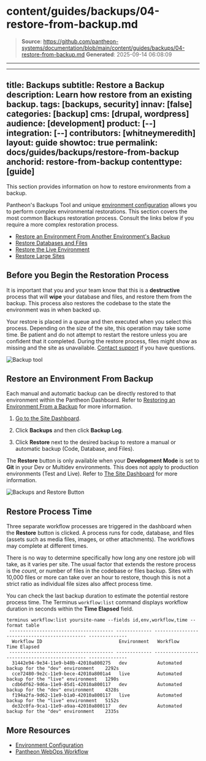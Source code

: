 # content/guides/backups/04-restore-from-backup.md

> **Source**: https://github.com/pantheon-systems/documentation/blob/main/content/guides/backups/04-restore-from-backup.md
> **Generated**: 2025-09-14 06:08:09

---

---
title: Backups
subtitle: Restore a Backup
description: Learn how restore from an existing backup.
tags: [backups, security]
innav: [false]
categories: [backup]
cms: [drupal, wordpress]
audience: [development]
product: [--]
integration: [--]
contributors: [whitneymeredith]
layout: guide
showtoc: true
permalink: docs/guides/backups/restore-from-backup
anchorid: restore-from-backup
contenttype: [guide]
---

This section provides information on how to restore environments from a backup.

Pantheon's Backups Tool and unique [environment configuration](/guides/environment-configuration) allows you to perform complex environmental restorations. This section covers the most common Backups restoration process. Consult the links below if you require a more complex restoration process.

- [Restore an Environment From Another Environment's Backup](/guides/environment-configuration/restore-environment-backup#restore-an-environment-from-another-environments-backup)
- [Restore Databases and Files](/guides/environment-configuration/restore-environment-backup#restore-database-and-files)
- [Restore the Live Environment](/guides/environment-configuration/restore-environment-backup#restore-the-live-environment)
- [Restore Large Sites](/guides/environment-configuration/restore-environment-backup#restoring-large-sites)

## Before you Begin the Restoration Process

It is important that you and your team know that this is a **destructive** process that will **wipe** your database and files, and restore them from the backup. This process also restores the codebase to the state the environment was in when backed up.

Your restore is placed in a queue and then executed when you select this process. Depending on the size of the site, this operation may take some time. Be patient and do not attempt to restart the restore unless you are confident that it completed. During the restore process, files might show as missing and the site as unavailable. [Contact support](/guides/support/contact-support/) if you have questions.

![Backup tool](../../../images/dashboard/new-dashboard/2024/_backups-tool.png)

## Restore an Environment From Backup

Each manual and automatic backup can be directly restored to that environment within the Pantheon Dashboard. Refer to [Restoring an Environment From a Backup](/guides/environment-configuration/restore-environment-backup) for more information.

1. [Go to the Site Dashboard](/guides/account-mgmt/workspace-sites-teams/sites#site-dashboard).

1. Click **Backups** and then click **Backup Log**.

1. Click **Restore** next to the desired backup to restore a manual or automatic backup (Code, Database, and Files).

<Alert title="Note" type="info">

The **Restore** button is only available when your **Development Mode** is set to **Git** in your Dev or Multidev environments. This does not apply to production environments (Test and Live). Refer to [The Site Dashboard](/guides/account-mgmt/workspace-sites-teams/sites) for more information.

</Alert>

![Backups and Restore Button](../../../images/dashboard/restore-button.png)

## Restore Process Time

Three separate workflow processes are triggered in the dashboard when the **Restore** button is clicked. A process runs for code, database, and files (assets such as media files, images, or other attachments). The workflows may complete at different times.

There is no way to determine specifically how long any one restore job will take, as it varies per site. The usual factor that extends the restore process is the *count*, or number of files in the codebase or files backup. Sites with 10,000 files or more can take over an hour to restore, though this is not a strict ratio as individual file sizes also affect process time.

You can check the last backup duration to estimate the potential restore process time. The Terminus `workflow:list` command displays workflow duration in seconds within the **Time Elapsed** field.

```bash{outputLines: 2-9}
terminus workflow:list yoursite-name --fields id,env,workflow,time --format table
 -------------------------------------- ------------- --------------------------------------------- --------------
  Workflow ID                            Environment   Workflow                                      Time Elapsed
 -------------------------------------- ------------- --------------------------------------------- --------------
  31442e94-9e34-11e9-b40b-42010a800275   dev           Automated backup for the "dev" environment    2292s
  cce72480-9e2c-11e9-bece-42010a8001a4   live          Automated backup for the "live" environment   1290s
  cdb6df62-9d6a-11e9-85d1-42010a800117   dev           Automated backup for the "dev" environment    4328s
  f194a2fa-9d62-11e9-b1a0-42010a800117   live          Automated backup for the "live" environment   5152s
  de32c0fa-9ca1-11e9-a9aa-42010a800117   dev           Automated backup for the "dev" environment    2335s
```

## More Resources

- [Environment Configuration](/guides/environment-configuration)
- [Pantheon WebOps Workflow](/pantheon-workflow)